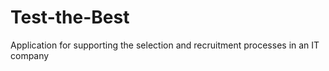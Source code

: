# Test-the-Best
Application for supporting the selection and recruitment processes in an IT company
